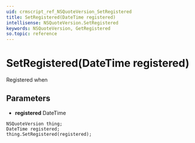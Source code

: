 ```yaml
---
uid: crmscript_ref_NSQuoteVersion_SetRegistered
title: SetRegistered(DateTime registered)
intellisense: NSQuoteVersion.SetRegistered
keywords: NSQuoteVersion, GetRegistered
so.topic: reference
---
```


# SetRegistered(DateTime registered)

Registered when

## Parameters

* **registered** DateTime

```crmscript
NSQuoteVersion thing;
DateTime registered;
thing.SetRegistered(registered);
```

